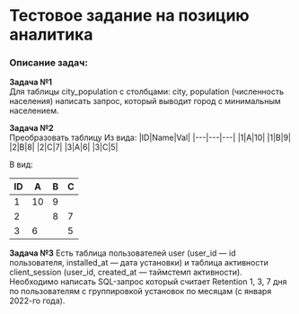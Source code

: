 # Тестовое задание на позицию аналитика
### Описание задач:

**Задача №1** \
Для таблицы city_population с столбцами: city, population (численность населения) написать запрос, который выводит город с минимальным населением.

**Задача №2** \
Преобразовать таблицу
Из вида:
|ID|Name|Val|
|---|---|---|
|1|A|10|
|1|B|9|
|2|B|8|
|2|C|7|
|3|A|6|
|3|C|5|


В вид:

|ID|A|B|C|
|---|---|---|---|
|1|10|9| |
|2| |8|7|
|3|6| |5|

**Задача №3**
Есть таблица пользователей user (user_id — id пользователя, installed_at — дата установки) и таблица активности client_session (user_id, created_at — таймстемп активности).
Необходимо написать SQL-запрос который считает Retention 1, 3, 7 дня по пользователям с группировкой установок по месяцам (с января 2022-го года).
